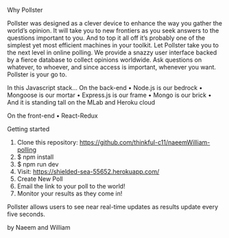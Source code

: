 Why Pollster

Pollster was designed as a clever device to enhance the way you gather the world’s opinion. It will take you to new frontiers as you seek answers to the questions important to you. And to top it all off it’s probably one of the simplest yet most efficient machines in your toolkit. Let Pollster take you to the next level in online polling. We provide a snazzy user interface backed by a fierce database to collect opinions worldwide. Ask questions on whatever, to whoever, and since access is important, whenever you want. Pollster is your go to.

In this Javascript stack…
On the back-end
•	Node.js is our bedrock
•	Mongoose is our mortar
•	Express.js is our frame
•	Mongo is our brick
•	And it is standing tall on the MLab and Heroku cloud 

On the front-end
•	React-Redux

Getting started
1.	Clone this repository: https://github.com/thinkful-c11/naeemWilliam-polling
2.	$ npm install
3.	$ npm run dev
4.	Visit: https://shielded-sea-55652.herokuapp.com/
5.	Create New Poll
6.	Email the link to your poll to the world!
7.	Monitor your results as they come in!


Pollster allows users to see near real-time updates as results update every five seconds.


by Naeem and William
